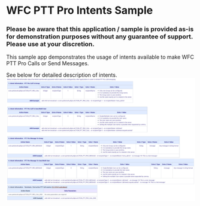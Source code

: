 # WFC PTT Pro Intents Sample
### Please be aware that this application / sample is provided as-is for demonstration purposes without any guarantee of support. Please use at your discretion.

This sample app demponstrates the usage of intents available to make WFC PTT Pro Calls or Send Messages.

See below for detailed description of intents.
![IntentDoc](./doc.png)

